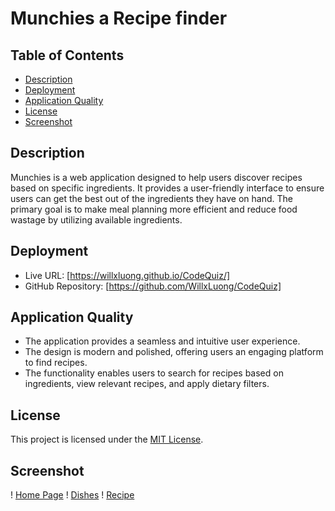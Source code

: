 # Munchies a Recipe finder 

## Table of Contents

- [Description](#description)
- [Deployment](#deployment)
- [Application Quality](#application-quality)
- [License](#license)
- [Screenshot](#screenshot)

## Description

Munchies is a web application designed to help users discover recipes based on specific ingredients. It provides a user-friendly interface to ensure users can get the best out of the ingredients they have on hand. The primary goal is to make meal planning more efficient and reduce food wastage by utilizing available ingredients.

## Deployment

- Live URL: [https://willxluong.github.io/CodeQuiz/]
- GitHub Repository: [https://github.com/WillxLuong/CodeQuiz]


## Application Quality

- The application provides a seamless and intuitive user experience.
- The design is modern and polished, offering users an engaging platform to find recipes.
- The functionality enables users to search for recipes based on ingredients, view relevant recipes, and apply dietary filters.

## License

This project is licensed under the [MIT License](LICENSE).

## Screenshot

! [Home Page](./munchies1.png)
! [Dishes](./Munchies2.png)
! [Recipe](./munchies3.png)
